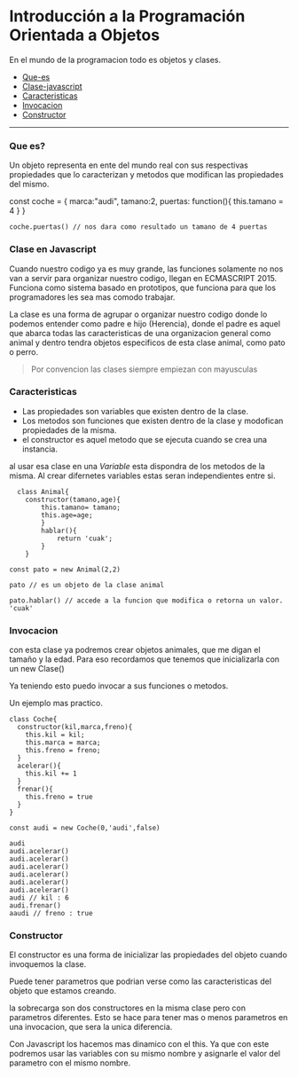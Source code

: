 # Introducción a la Programación Orientada a Objetos

En el mundo de la programacion todo es objetos y clases.

+ [Que-es](#que-es)
+ [Clase-javascript](#clase-en-javascript)
+ [Caracteristicas](#caracteristicas)
+ [Invocacion](#invocacion)
+ [Constructor](#constructor)

---

### Que es?

Un objeto representa en ente del mundo real con sus respectivas propiedades que lo caracterizan y metodos que modifican las propiedades del mismo.

   const coche = {
        marca:"audi",
        tamano:2,
        puertas: function(){
            this.tamano = 4
        }
    }

    coche.puertas() // nos dara como resultado un tamano de 4 puertas

### Clase en Javascript

Cuando nuestro codigo ya es muy grande, las funciones solamente no nos van a servir para organizar nuestro codigo, llegan en ECMASCRIPT 2015. Funciona como sistema basado en prototipos, que funciona para que los programadores les sea mas comodo trabajar. 

La clase es una forma de agrupar o organizar nuestro codigo donde lo podemos entender como padre e hijo (Herencia), donde el padre es aquel que abarca todas las caracteristicas de una organizacion general como animal y dentro tendra objetos especificos de esta clase animal, como pato o perro.

> Por convencion las clases siempre empiezan con mayusculas

### Caracteristicas

+ Las propiedades son variables que existen dentro de la clase.
+ Los metodos son funciones que existen dentro de la clase y modofican propiedades de la misma. 
+ el constructor es aquel metodo que se ejecuta cuando se crea una instancia. 

al usar esa clase en una *Variable* esta dispondra de los metodos de la misma. Al crear difernetes variables estas seran independientes entre si. 

      class Animal{
      	constructor(tamano,age){
            this.tamano= tamano;
          	this.age=age;
        	}
            hablar(){
                return 'cuak';
            }
        }

    const pato = new Animal(2,2)

    pato // es un objeto de la clase animal

    pato.hablar() // accede a la funcion que modifica o retorna un valor. 'cuak'

### Invocacion

con esta clase ya podremos crear objetos animales, que me digan el tamaño y la edad. Para eso recordamos que tenemos que inicializarla con un new Clase() 

Ya teniendo esto puedo invocar a sus funciones o metodos.

Un ejemplo mas practico. 

    class Coche{
      constructor(kil,marca,freno){
        this.kil = kil;
        this.marca = marca;
        this.freno = freno;
      }
      acelerar(){
        this.kil += 1
      }
      frenar(){
        this.freno = true
      }
    }

    const audi = new Coche(0,'audi',false)

    audi
    audi.acelerar()
    audi.acelerar()
    audi.acelerar()
    audi.acelerar()
    audi.acelerar()
    audi.acelerar()
    audi // kil : 6
    audi.frenar()
    aaudi // freno : true

### Constructor

El constructor es una forma de inicializar las propiedades del objeto cuando invoquemos la clase.

Puede tener parametros que podrian verse como las caracteristicas del objeto que estamos creando. 

la sobrecarga son dos constructores en la misma clase pero con parametros diferentes. Esto se hace para tener mas o menos parametros en una invocacion, que sera la unica diferencia.

Con Javascript los hacemos mas dinamico con el this. Ya que con este podremos usar las variables con su mismo nombre y asignarle el valor del parametro con el mismo nombre. 




